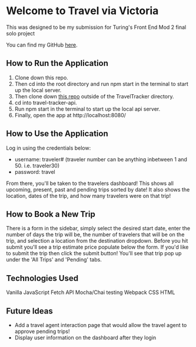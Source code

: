 # Welcome to Travel via Victoria

This was designed to be my submission for Turing's Front End Mod 2 final solo project

You can find my GitHub [here](https://github.com/VictoriaFC).

## How to Run the Application

1. Clone down this repo.
2. Then cd into the root directory and run npm start in the terminal to start up the local server.
3. Then clone down [this repo](https://github.com/turingschool-examples/travel-tracker-api) outside of the TravelTracker directory.
4. cd into travel-tracker-api.
5. Run npm start in the terminal to start up the local api server.
6. Finally, open the app at http://localhost:8080/

## How to Use the Application

Log in using the credentials below:

 - username: traveler# (traveler number can be anything inbetween 1 and 50. i.e. traveler30)
 - password: travel

From there, you'll be taken to the travelers dashboard! This shows all upcoming, present, past and pending trips sorted by date! It also shows the location, dates of the trip, and how many travelers were on that trip!

## How to Book a New Trip

There is a form in the sidebar, simply select the desired start date, enter the number of days the trip will be, the number of travelers that will be on the trip, and selection a location from the destination dropdown. Before you hit submit you'll see a trip estimate price populate below the form. If you'd like to submit the trip then click the submit button! You'll see that trip pop up under the 'All Trips' and 'Pending' tabs. 

## Technologies Used

Vanilla JavaScript
Fetch API
Mocha/Chai testing
Webpack
CSS
HTML

## Future Ideas

- Add a travel agent interaction page that would allow the travel agent to approve pending trips!
- Display user information on the dashboard after they login
